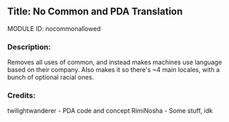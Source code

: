 ## Title: No Common and PDA Translation

MODULE ID: nocommonallowed

### Description:

Removes all uses of common, and instead makes machines use language based on their company. Also makes it so there's ~4 main locales, with a bunch of optional racial ones.

### Credits:
twilightwanderer - PDA code and concept
RimiNosha - Some stuff, idk
